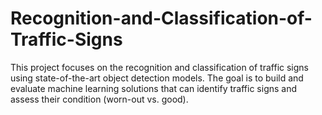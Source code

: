 # Recognition-and-Classification-of-Traffic-Signs
This project focuses on the recognition and classification of traffic signs using state-of-the-art object detection models. The goal is to build and evaluate machine learning solutions that can identify traffic signs and assess their condition (worn-out vs. good). 
